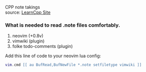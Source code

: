 CPP note takings <br>
source: [LearnCpp Site](https://www.learncpp.com)

### What is needed to read .note files comfortably.
1) neovim (+0.8v)
2) vimwiki (plugin)
2) folke todo-comments (plugin)

Add this line of code to your neovim lua config:
```lua
vim.cmd [[ au BufRead,BufNewFile *.note setfiletype vimwiki ]]
```
